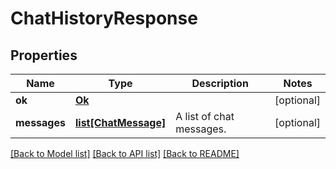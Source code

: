 # ChatHistoryResponse

## Properties
Name | Type | Description | Notes
------------ | ------------- | ------------- | -------------
**ok** | [**Ok**](Ok.md) |  | [optional] 
**messages** | [**list[ChatMessage]**](ChatMessage.md) | A list of chat messages. | [optional] 

[[Back to Model list]](../README.md#documentation-for-models) [[Back to API list]](../README.md#documentation-for-api-endpoints) [[Back to README]](../README.md)


